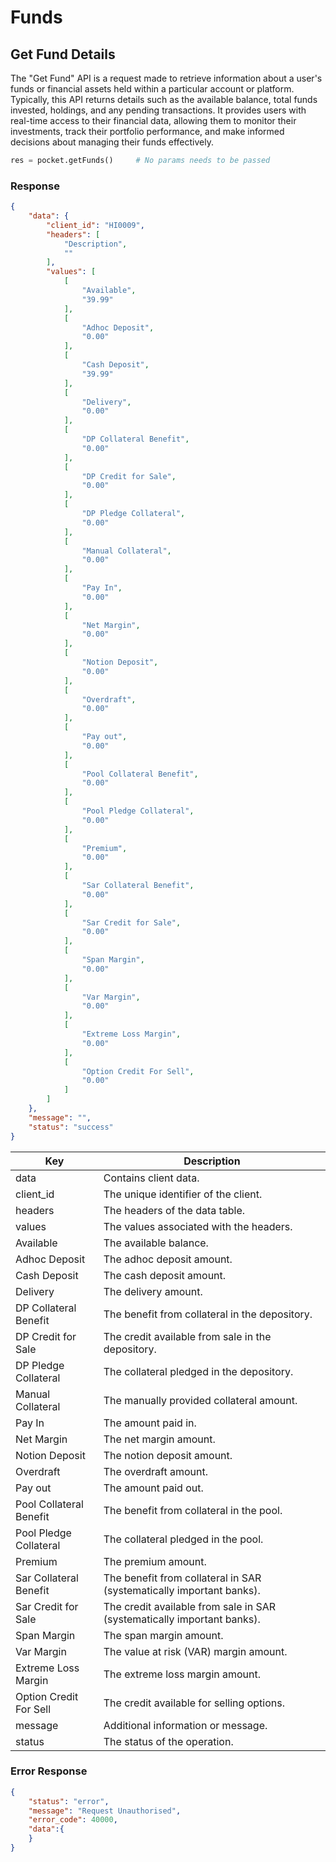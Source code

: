 # Funds

## Get Fund Details
The "Get Fund" API is a request made to retrieve information about a user's funds or financial assets held within a particular account or platform. Typically, this API returns details such as the available balance, total funds invested, holdings, and any pending transactions. It provides users with real-time access to their financial data, allowing them to monitor their investments, track their portfolio performance, and make informed decisions about managing their funds effectively.

```python
res = pocket.getFunds()     # No params needs to be passed
```

### Response
```json
{
    "data": {
        "client_id": "HI0009",
        "headers": [
            "Description",
            ""
        ],
        "values": [
            [
                "Available",
                "39.99"
            ],
            [
                "Adhoc Deposit",
                "0.00"
            ],
            [
                "Cash Deposit",
                "39.99"
            ],
            [
                "Delivery",
                "0.00"
            ],
            [
                "DP Collateral Benefit",
                "0.00"
            ],
            [
                "DP Credit for Sale",
                "0.00"
            ],
            [
                "DP Pledge Collateral",
                "0.00"
            ],
            [
                "Manual Collateral",
                "0.00"
            ],
            [
                "Pay In",
                "0.00"
            ],
            [
                "Net Margin",
                "0.00"
            ],
            [
                "Notion Deposit",
                "0.00"
            ],
            [
                "Overdraft",
                "0.00"
            ],
            [
                "Pay out",
                "0.00"
            ],
            [
                "Pool Collateral Benefit",
                "0.00"
            ],
            [
                "Pool Pledge Collateral",
                "0.00"
            ],
            [
                "Premium",
                "0.00"
            ],
            [
                "Sar Collateral Benefit",
                "0.00"
            ],
            [
                "Sar Credit for Sale",
                "0.00"
            ],
            [
                "Span Margin",
                "0.00"
            ],
            [
                "Var Margin",
                "0.00"
            ],
            [
                "Extreme Loss Margin",
                "0.00"
            ],
            [
                "Option Credit For Sell",
                "0.00"
            ]
        ]
    },
    "message": "",
    "status": "success"
}
```

| Key                        | Description                                                             |
|----------------------------|-------------------------------------------------------------------------|
| data                       | Contains client data.                                                   |
| client_id                  | The unique identifier of the client.                                    |
| headers                    | The headers of the data table.                                          |
| values                     | The values associated with the headers.                                 |
| Available                  | The available balance.                                                  |
| Adhoc Deposit              | The adhoc deposit amount.                                               |
| Cash Deposit               | The cash deposit amount.                                                |
| Delivery                   | The delivery amount.                                                    |
| DP Collateral Benefit      | The benefit from collateral in the depository.                          |
| DP Credit for Sale         | The credit available from sale in the depository.                       |
| DP Pledge Collateral       | The collateral pledged in the depository.                               |
| Manual Collateral          | The manually provided collateral amount.                                |
| Pay In                     | The amount paid in.                                                     |
| Net Margin                 | The net margin amount.                                                  |
| Notion Deposit             | The notion deposit amount.                                              |
| Overdraft                  | The overdraft amount.                                                   |
| Pay out                    | The amount paid out.                                                    |
| Pool Collateral Benefit    | The benefit from collateral in the pool.                                |
| Pool Pledge Collateral     | The collateral pledged in the pool.                                     |
| Premium                    | The premium amount.                                                     |
| Sar Collateral Benefit     | The benefit from collateral in SAR (systematically important banks).    |
| Sar Credit for Sale        | The credit available from sale in SAR (systematically important banks). |
| Span Margin                | The span margin amount.                                                 |
| Var Margin                 | The value at risk (VAR) margin amount.                                  |
| Extreme Loss Margin        | The extreme loss margin amount.                                         |
| Option Credit For Sell    | The credit available for selling options.                               |
| message                    | Additional information or message.                                       |
| status                     | The status of the operation.                                            |


### Error Response
```json
{
    "status": "error",
    "message": "Request Unauthorised",
    "error_code": 40000,
    "data":{
    }
}
```


